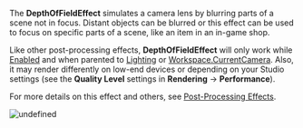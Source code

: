 The **DepthOfFieldEffect** simulates a camera lens by blurring parts of a
scene not in focus. Distant objects can be blurred or this effect can be used
to focus on specific parts of a scene, like an item in an in-game shop.

Like other post-processing effects, **DepthOfFieldEffect** will only work
while [Enabled](https://create.roblox.com/docs/reference/engine/classes/PostEffect#Enabled) and when parented to [Lighting](https://create.roblox.com/docs/reference/engine/classes/Lighting) or
[Workspace.CurrentCamera](https://create.roblox.com/docs/reference/engine/classes/Workspace#CurrentCamera). Also, it may render differently on low-end devices
or depending on your Studio settings (see the **Quality Level** settings in
**Rendering** → **Performance**).

For more details on this effect and others, see
[Post-Processing Effects](/building-and-visuals/lighting-and-effects/post-processing-effects).

![undefined](https://prod.docsiteassets.roblox.com/assets/blt4d9713a56c8f78e5/DepthOfField-Diagram.svg)